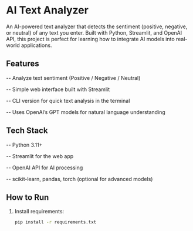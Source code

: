 # AI Text Analyzer
An AI-powered text analyzer that detects the sentiment (positive, negative, or neutral) of any text you enter.
Built with Python, Streamlit, and OpenAI API, this project is perfect for learning how to integrate AI models into real-world applications.

## Features
-- Analyze text sentiment (Positive / Negative / Neutral)

-- Simple web interface built with Streamlit

-- CLI version for quick text analysis in the terminal

-- Uses OpenAI’s GPT models for natural language understanding

## Tech Stack

-- Python 3.11+

-- Streamlit for the web app

-- OpenAI API for AI processing

-- scikit-learn, pandas, torch (optional for advanced models)

## How to Run
1. Install requirements:
   ```bash
   pip install -r requirements.txt
